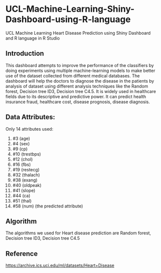 # UCL-Machine-Learning-Shiny-Dashboard-using-R-language
UCL Machine Learning Heart Disease Prediction using Shiny Dashboard and R language in R Studio

## Introduction
This dashboard attempts to improve the performance of the classifiers by doing experiments using multiple machine-learning models to make better use of the dataset collected from different medical databases. The dashboard will help the doctors to diagnose the disease in the patients by analysis of dataset using different analysis techniques like the Random forest, Decision tree ID3, Decision tree C4.5. It is widely used in healthcare fields due to its descriptive and predictive power. It can predict health insurance fraud, healthcare cost, disease prognosis, disease diagnosis.

## Data Attributes:
Only 14 attributes used:
1. #3 (age)
2. #4 (sex)
3. #9 (cp)
4. #10 (trestbps)
5. #12 (chol)
6. #16 (fbs)
7. #19 (restecg)
8. #32 (thalach)
9. #38 (exang)
10. #40 (oldpeak)
11. #41 (slope)
12. #44 (ca)
13. #51 (thal)
14. #58 (num) (the predicted attribute)

## Algorithm
The algorithms we used for Heart disease prediction are Random forest, Decision tree ID3, Decision tree C4.5

## Reference
https://archive.ics.uci.edu/ml/datasets/Heart+Disease

